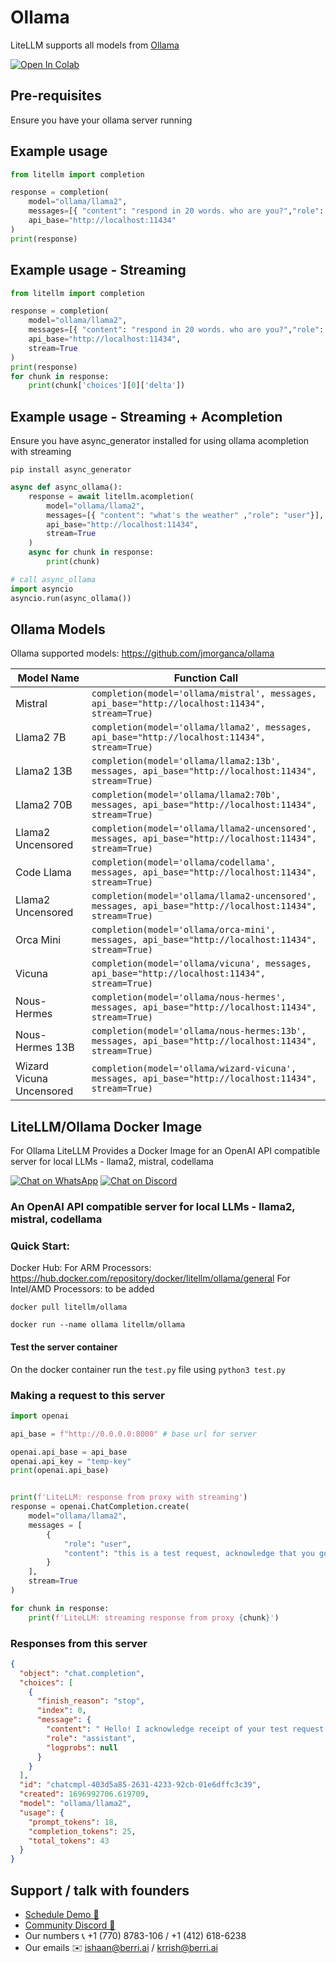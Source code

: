 # Ollama 
LiteLLM supports all models from [Ollama](https://github.com/jmorganca/ollama)

<a target="_blank" href="https://colab.research.google.com/github/BerriAI/litellm/blob/main/cookbook/liteLLM_Ollama.ipynb">
  <img src="https://colab.research.google.com/assets/colab-badge.svg" alt="Open In Colab"/>
</a>

## Pre-requisites
Ensure you have your ollama server running

## Example usage
```python
from litellm import completion

response = completion(
    model="ollama/llama2", 
    messages=[{ "content": "respond in 20 words. who are you?","role": "user"}], 
    api_base="http://localhost:11434"
)
print(response)

```

## Example usage - Streaming
```python
from litellm import completion

response = completion(
    model="ollama/llama2", 
    messages=[{ "content": "respond in 20 words. who are you?","role": "user"}], 
    api_base="http://localhost:11434",
    stream=True
)
print(response)
for chunk in response:
    print(chunk['choices'][0]['delta'])

```

## Example usage - Streaming + Acompletion
Ensure you have async_generator installed for using ollama acompletion with streaming
```shell
pip install async_generator
```

```python
async def async_ollama():
    response = await litellm.acompletion(
        model="ollama/llama2", 
        messages=[{ "content": "what's the weather" ,"role": "user"}], 
        api_base="http://localhost:11434", 
        stream=True
    )
    async for chunk in response:
        print(chunk)

# call async_ollama
import asyncio
asyncio.run(async_ollama())

```
## Ollama Models
Ollama supported models: https://github.com/jmorganca/ollama

| Model Name           | Function Call                                                                     |
|----------------------|-----------------------------------------------------------------------------------
| Mistral    | `completion(model='ollama/mistral', messages, api_base="http://localhost:11434", stream=True)` | 
| Llama2 7B            | `completion(model='ollama/llama2', messages, api_base="http://localhost:11434", stream=True)` | 
| Llama2 13B           | `completion(model='ollama/llama2:13b', messages, api_base="http://localhost:11434", stream=True)` | 
| Llama2 70B           | `completion(model='ollama/llama2:70b', messages, api_base="http://localhost:11434", stream=True)` | 
| Llama2 Uncensored    | `completion(model='ollama/llama2-uncensored', messages, api_base="http://localhost:11434", stream=True)` | 
| Code Llama    | `completion(model='ollama/codellama', messages, api_base="http://localhost:11434", stream=True)` | 
| Llama2 Uncensored    | `completion(model='ollama/llama2-uncensored', messages, api_base="http://localhost:11434", stream=True)` | 
| Orca Mini            | `completion(model='ollama/orca-mini', messages, api_base="http://localhost:11434", stream=True)` |
| Vicuna               | `completion(model='ollama/vicuna', messages, api_base="http://localhost:11434", stream=True)` |
| Nous-Hermes          | `completion(model='ollama/nous-hermes', messages, api_base="http://localhost:11434", stream=True)` |
| Nous-Hermes 13B     | `completion(model='ollama/nous-hermes:13b', messages, api_base="http://localhost:11434", stream=True)` | 
| Wizard Vicuna Uncensored | `completion(model='ollama/wizard-vicuna', messages, api_base="http://localhost:11434", stream=True)` |



## LiteLLM/Ollama Docker Image 

For Ollama LiteLLM Provides a Docker Image for an OpenAI API compatible server for local LLMs - llama2, mistral, codellama


[![Chat on WhatsApp](https://img.shields.io/static/v1?label=Chat%20on&message=WhatsApp&color=success&logo=WhatsApp&style=flat-square)](https://wa.link/huol9n) [![Chat on Discord](https://img.shields.io/static/v1?label=Chat%20on&message=Discord&color=blue&logo=Discord&style=flat-square)](https://discord.gg/wuPM9dRgDw) 
### An OpenAI API compatible server for local LLMs - llama2, mistral, codellama

### Quick Start:
Docker Hub: 
For ARM Processors: https://hub.docker.com/repository/docker/litellm/ollama/general
For Intel/AMD Processors: to be added
```shell
docker pull litellm/ollama
```

```shell
docker run --name ollama litellm/ollama
```

#### Test the server container
On the docker container run the `test.py` file using `python3 test.py`


### Making a request to this server
```python
import openai

api_base = f"http://0.0.0.0:8000" # base url for server

openai.api_base = api_base
openai.api_key = "temp-key"
print(openai.api_base)


print(f'LiteLLM: response from proxy with streaming')
response = openai.ChatCompletion.create(
    model="ollama/llama2", 
    messages = [
        {
            "role": "user",
            "content": "this is a test request, acknowledge that you got it"
        }
    ],
    stream=True
)

for chunk in response:
    print(f'LiteLLM: streaming response from proxy {chunk}')
```

### Responses from this server 
```json
{
  "object": "chat.completion",
  "choices": [
    {
      "finish_reason": "stop",
      "index": 0,
      "message": {
        "content": " Hello! I acknowledge receipt of your test request. Please let me know if there's anything else I can assist you with.",
        "role": "assistant",
        "logprobs": null
      }
    }
  ],
  "id": "chatcmpl-403d5a85-2631-4233-92cb-01e6dffc3c39",
  "created": 1696992706.619709,
  "model": "ollama/llama2",
  "usage": {
    "prompt_tokens": 18,
    "completion_tokens": 25,
    "total_tokens": 43
  }
}
```

## Support / talk with founders
- [Schedule Demo 👋](https://calendly.com/d/4mp-gd3-k5k/berriai-1-1-onboarding-litellm-hosted-version)
- [Community Discord 💭](https://discord.gg/wuPM9dRgDw)
- Our numbers 📞 +1 (770) 8783-106 / ‭+1 (412) 618-6238‬
- Our emails ✉️ ishaan@berri.ai / krrish@berri.ai
